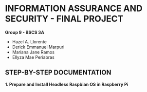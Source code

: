# INFORMATION ASSURANCE AND SECURITY - FINAL PROJECT

 **Group 9 - BSCS 3A**
* Hazel A. Llorente
* Derick Emmanuel Marpuri
* Mariana Jane Ramos
* Ellyza Mae Periabras

## STEP-BY-STEP DOCUMENTATION

**1. Prepare and Install Headless Raspbian OS in Raspberry Pi**

